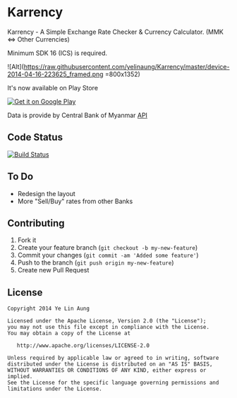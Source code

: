 Karrency
========

Karrency - A Simple Exchange Rate Checker & Currency Calculator. (MMK <=> Other Currencies)

Minimum SDK 16 (ICS) is required.

![Alt](https://raw.githubusercontent.com/yelinaung/Karrency/master/device-2014-04-16-223625_framed.png =800x1352)


It's now available on Play Store

<a href="https://play.google.com/store/apps/details?id=com.yelinaung.karrency.app">
  <img alt="Get it on Google Play" src="https://developer.android.com/images/brand/en_generic_rgb_wo_60.png" />
</a>


Data is provide by Central Bank of Myanmar [API](http://forex.cbm.gov.mm)

Code Status
-----------
[![Build Status](https://travis-ci.org/yelinaung/Karrency.svg?branch=master)](https://travis-ci.org/yelinaung/Karrency)


To Do
-----

 * Redesign the layout
 * More "Sell/Buy" rates from other Banks

Contributing
------------

 1. Fork it
 2. Create your feature branch (`git checkout -b my-new-feature`)
 3. Commit your changes (`git commit -am 'Added some feature'`)
 4. Push to the branch (`git push origin my-new-feature`)
 5. Create new Pull Request

License
--------

    Copyright 2014 Ye Lin Aung

    Licensed under the Apache License, Version 2.0 (the "License");
    you may not use this file except in compliance with the License.
    You may obtain a copy of the License at

       http://www.apache.org/licenses/LICENSE-2.0

    Unless required by applicable law or agreed to in writing, software
    distributed under the License is distributed on an "AS IS" BASIS,
    WITHOUT WARRANTIES OR CONDITIONS OF ANY KIND, either express or implied.
    See the License for the specific language governing permissions and
    limitations under the License.
